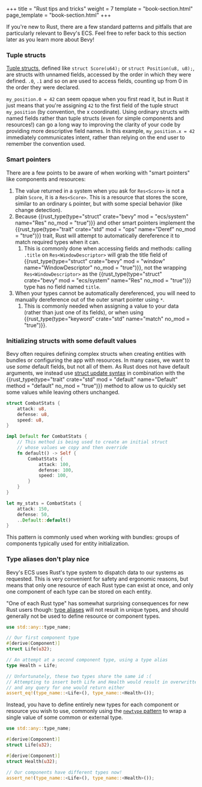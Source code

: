 +++
title = "Rust tips and tricks"
weight = 7
template = "book-section.html"
page_template = "book-section.html"
+++

If you're new to Rust, there are a few standard patterns and pitfalls that are particularly relevant to Bevy's ECS.
Feel free to refer back to this section later as you learn more about Bevy!

### Tuple structs

[Tuple structs](https://doc.rust-lang.org/1.9.0/book/structs.html), defined like `struct Score(u64);` or `struct Position(u8, u8);`, are structs with unnamed fields, accessed by the order in which they were defined.
`.0`, `.1` and so on are used to access fields, counting up from 0 in the order they were declared.

`my_position.0 = 42` can seem opaque when you first read it, but in Rust it just means that you're assigning `42` to the first field of the tuple struct `my_position` (by convention, the x coordinate).
Using ordinary structs with named fields rather than tuple structs (even for simple components and resources!) can go a long way to improving the clarity of your code by providing more descriptive field names.
In this example, `my_position.x = 42` immediately communicates intent, rather than relying on the end user to remember the convention used.

### Smart pointers

There are a few points to be aware of when working with "smart pointers" like components and resources:

1. The value returned in a system when you ask for `Res<Score>` is not a plain `Score`, it is a `Res<Score>`. This is a resource that stores the score, similar to an ordinary `&` pointer, but with some special behavior (like change detection).
2. Because {{rust_type(type="struct" crate="bevy" mod = "ecs/system" name="Res" no_mod = "true")}} and other smart pointers implement the {{rust_type(type="trait" crate="std" mod = "ops" name="Deref" no_mod = "true")}} trait, Rust will attempt to automatically dereference it to match required types when it can.
   1. This is commonly done when accessing fields and methods: calling `.title` on `Res<WindowDescriptor>` will grab the title field of {{rust_type(type="struct" crate="bevy" mod = "window" name="WindowDescriptor" no_mod = "true")}}, not the wrapping `Res<WindowDescriptor>` as the {{rust_type(type="struct" crate="bevy" mod = "ecs/system" name="Res" no_mod = "true")}} type has no field named `title`.
3. When your types cannot be automatically dereferenced, you will need to manually dereference out of the outer smart pointer using `*`.
   1. This is commonly needed when assigning a value to your data (rather than just one of its fields), or when using {{rust_type(type="keyword" crate="std" name="match" no_mod = "true")}}.

### Initializing structs with some default values

Bevy often requires defining complex structs when creating entities with bundles or configuring the app with resources.
In many cases, we want to use *some* default fields, but not all of them.
As Rust does not have default arguments, we instead use [struct update syntax](https://doc.rust-lang.org/book/ch05-01-defining-structs.html#creating-instances-from-other-instances-with-struct-update-syntax) in combination with the {{rust_type(type="trait" crate="std" mod = "default" name="Default" method = "default" no_mod = "true")}} method to allow us to quickly set some values while leaving others unchanged.

```rust
struct CombatStats {
	attack: u8,
	defense: u8,
	speed: u8,
}

impl Default for CombatStats {
	// This method is being used to create an initial struct
	// whose values we copy and then override
	fn default() -> Self {
		CombatStats {
			attack: 100,
			defense: 100,
			speed: 100,
		}
	}
}

let my_stats = CombatStats {
	attack: 150,
	defense: 50,
	..Default::default()
}
```

This pattern is commonly used when working with bundles: groups of components typically used for entity initialization.

### Type aliases don't play nice

Bevy's ECS uses Rust's type system to dispatch data to our systems as requested.
This is very convenient for safety and ergonomic reasons, but means that only one resource of each Rust type can exist at once, and only one component of each type can be stored on each entity.

"One of each Rust type" has somewhat surprising consequences for new Rust users though: [type aliases](https://doc.rust-lang.org/reference/items/type-aliases.html) will not result in unique types, and should generally not be used to define resource or component types.

```rust
use std::any::type_name;

// Our first component type
#[derive(Component)]
struct Life(u32);

// An attempt at a second component type, using a type alias
type Health = Life;

// Unfortunately, these two types share the same id :(
// Attempting to insert both Life and Health would result in overwritten values,
// and any query for one would return either
assert_eq!(type_name::<Life>(), type_name::<Health>());
```

Instead, you have to define entirely new types for each component or resource you wish to use,
commonly using the [`newtype` pattern](https://doc.rust-lang.org/book/ch19-03-advanced-traits.html#using-the-newtype-pattern-to-implement-external-traits-on-external-types) to wrap a single value of some common or external type.

```rust
use std::any::type_name;

#[derive(Component)]
struct Life(u32);

#[derive(Component)]
struct Health(u32);

// Our components have different types now!
assert_ne!(type_name::<Life>(), type_name::<Health>());
```
